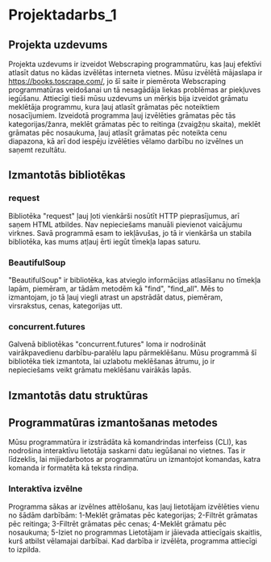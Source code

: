 # Projektadarbs_1
## Projekta uzdevums
Projekta uzdevums ir izveidot Webscraping programmatūru, kas ļauj efektīvi atlasīt datus no kādas izvēlētas interneta vietnes. 
Mūsu izvēlētā mājaslapa ir https://books.toscrape.com/, jo šī saite ir piemērota Webscraping programmatūras veidošanai un tā nesagādāja liekas problēmas ar piekļuves iegūšanu. Attiecīgi tieši mūsu uzdevums un mērķis bija izveidot grāmatu meklētāja programmu, kura ļauj atlasīt grāmatas pēc noteiktiem nosacījumiem. 
Izveidotā programma ļauj izvēlēties grāmatas pēc tās kategorijas/žanra, meklēt grāmatas pēc to reitinga (zvaigžņu skaita), meklēt grāmatas pēc nosaukuma, ļauj atlasīt grāmatas pēc noteikta cenu diapazona, kā arī dod iespēju izvēlēties vēlamo darbību no izvēlnes un saņemt rezultātu. 

## Izmantotās bibliotēkas
### request
Bibliotēka "request" ļauj ļoti vienkārši nosūtīt HTTP pieprasījumus, arī saņem HTML atbildes. Nav nepieciešams manuāli pievienot vaicājumu virknes.
Savā programmā esam to iekļāvušas, jo tā ir vienkārša un stabila bibliotēka, kas mums atļauj ērti iegūt tīmekļa lapas saturu.

### BeautifulSoup
"BeautifulSoup" ir bibliotēka, kas atvieglo informācijas atlasīšanu no tīmekļa lapām, piemēram, ar tādām metodēm kā "find", "find_all".
Mēs to izmantojam, jo tā ļauj viegli atrast un apstrādāt datus, piemēram, virsrakstus, cenas, kategorijas utt.

### concurrent.futures
Galvenā bibliotēkas "concurrent.futures" loma ir nodrošināt vairākpavedienu darbību-paralēlu lapu pārmeklēšanu. 
Mūsu programmā šī bibliotēka tiek izmantota, lai uzlabotu meklēšanas ātrumu, jo ir nepieciešams veikt grāmatu meklēšanu vairākās lapās.


## Izmantotās datu struktūras


## Programmatūras izmantošanas metodes
Mūsu programmatūra ir izstrādāta kā komandrindas interfeiss (CLI), kas nodrošina interaktīvu lietotāja saskarni datu iegūšanai no vietnes. Tas ir līdzeklis, lai mijiedarbotos ar programmatūru un izmantojot komandas, katra komanda ir formatēta kā teksta rindiņa. 
### Interaktīva izvēlne
Programma sākas ar izvēlnes attēlošanu, kas ļauj lietotājam izvēlēties vienu no šādām darbībām:
1-Meklēt grāmatas pēc kategorijas;
2-Filtrēt grāmatas pēc reitinga;
3-Filtrēt grāmatas pēc cenas;
4-Meklēt grāmatu pēc nosaukuma;
5-Iziet no programmas
Lietotājam ir jāievada attiecīgais skaitlis, kurš atbilst vēlamajai darbībai. Kad darbība ir izvēlēta, programma attiecīgi to izpilda.

